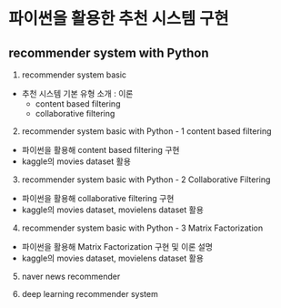 
# 파이썬을 활용한 추천 시스템 구현
## recommender system with Python


1. recommender system basic
- 추천 시스템 기본 유형 소개 : 이론
    - content based filtering
    - collaborative filtering
    
2. recommender system basic with Python - 1 content based filtering
- 파이썬을 활용해 content based filtering 구현
- kaggle의 movies dataset 활용

3. recommender system basic with Python - 2 Collaborative Filtering
- 파이썬을 활용해 collaborative filtering 구현
- kaggle의 movies dataset, movielens dataset 활용

4. recommender system basic with Python - 3 Matrix Factorization
- 파이썬을 활용해 Matrix Factorization 구현 및 이론 설명
- kaggle의 movies dataset, movielens dataset 활용


5. naver news recommender

6. deep learning recommender system